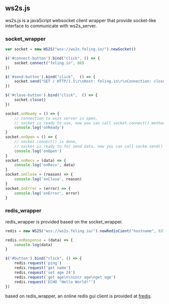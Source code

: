## ws2s.js
ws2s.js is a javaScript websocket client wrapper that provide socket-like interface to communicate with ws2s_server.    

### socket_wrapper
```javaScript
var socket = new WS2S("wss://ws2s.feling.io/").newSocket()

$('#connect-button').bind("click", () => {
    socket.connect("feling.io", 80)
})

$('#send-button').bind("click",  () => {
    socket.send("GET / HTTP/1.1\r\nHost: feling.io\r\nConnection: close\r\n\r\n")
})

$('#close-button').bind("click",  () => {
    socket.close()
})

socket.onReady = () => {
    // connection to ws2s server is open, 
    // socket is ready to use, now you can call socket.connect() method
    console.log('onReady')
}
socket.onOpen = () => {
    // socket.connect() is done, 
    // socket is ready to for send data. now you can call socke.send() method
    console.log('onOpen')
}
socket.onRecv = (data) => {
    console.log('onRecv', data)
}
socket.onClose = (reason) => {
    console.log('onClose', reason)
}
socket.onError = (error) => {
    console.log('onError', error)
}
```

### redis_wrapper
redis_wrapper is provided based on the socket_wrapper.

```javaScript
redis = new WS2S("wss://ws2s.feling.io/").newRedisCient("hostname", 6379) // (host, port, auth)

redis.onResponse = (data) => {
    console.log(data)
}

$('#button').bind("click", () => {
    redis.request('ping')
    redis.request('get name')
    redis.request('set age 24')
    redis.request('get age\n\nincr age\nget age')
    redis.request('ECHO "Hello World!"')
})
```
   
based on redis_wrapper, an online redis gui client is provided at [fredis](https://feling.io/redis/).    

